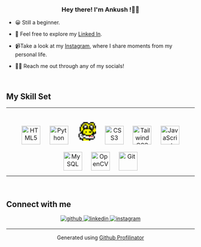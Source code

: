 
</div>  
  

### <div align="center">Hey there! I'm Ankush !👨‍💻</div>  
  

- 😀 Still a beginner.  
  

- 🚀 Feel free to explore my [Linked In](https://www.linkedin.com/in/ankushkapoor1626/).  
  

- 📹Take a look at my [Instagram](https://www.instagram.com/ankushh.kapoor/), where I share moments from my personal life.  
  

- 🧔🏻 Reach me out through any of my socials!  
  

<br/>  


## My Skill Set  
<table><tr><td valign="top" width=100%">



###    
<div align="center" >
<a href="https://en.wikipedia.org/wiki/HTML5" target="_blank"><img style="margin: 10px" src="https://profilinator.rishav.dev/skills-assets/html5-original-wordmark.svg" alt="HTML5" height="50" /></a>
<a href="https://www.python.org/" target="_blank"><img style="margin: 10px" src="https://profilinator.rishav.dev/skills-assets/python-original.svg" alt="Python" height="50" /></a>
  <a href="https://www.pygame.org/" target="_blank"><img style="margin: 10px" src="data:image/png;base64,iVBORw0KGgoAAAANSUhEUgAAABAAAAAQCAYAAAAf8/9hAAAAeUlEQVR4AYWSAQrAMAwC93R/7gAmk+2kglCMEZL0GnCT9Q1Lsn2FaQANm49NO6CLwUn7NUuvWVKZM5qfNwfE3Gxzh+bNAfaXHVIaz8+kOt6fzFXbS2zTJn8yB4egzzKDOltYYc3SCykkBBEPh/AYGyOArrC5sZcHuAF6QbRuyM3rDQAAAABJRU5ErkJggg==" alt="Python" height="50" /></a>
<a href="https://www.w3schools.com/css/" target="_blank"><img style="margin: 10px" src="https://profilinator.rishav.dev/skills-assets/css3-original-wordmark.svg" alt="CSS3" height="50" /></a>  
<a href="https://www.tailwindcss.com/" target="_blank"><img style="margin: 10px" src="https://profilinator.rishav.dev/skills-assets/tailwindcss.svg" alt="Tailwind CSS" height="50" /></a>
<a href="https://www.javascript.com/" target="_blank"><img style="margin: 10px" src="https://profilinator.rishav.dev/skills-assets/javascript-original.svg" alt="JavaScript" height="50" /></a>  
<a href="https://www.mysql.com/" target="_blank"><img style="margin: 10px" src="https://profilinator.rishav.dev/skills-assets/mysql-original-wordmark.svg" alt="MySQL" height="50" /></a>  
<a href="https://opencv.org/" target="_blank"><img style="margin: 10px" src="https://profilinator.rishav.dev/skills-assets/opencv-icon.svg" alt="OpenCV" height="50" /></a>  
<a href="https://github.com/" target="_blank"><img style="margin: 10px" src="https://profilinator.rishav.dev/skills-assets/git-scm-icon.svg" alt="Git" height="50" /></a>  
</div>



</td></tr></table>  

<br/>  


## Connect with me  
<div align="center">
<a href="https://github.com/Ankush1626" target="_blank">
<img src=https://img.shields.io/badge/github-%2324292e.svg?&style=for-the-badge&logo=github&logoColor=white alt=github style="margin-bottom: 5px;" />
</a>
<a href="https://linkedin.com/in/ankushkapoor1626" target="_blank">
<img src=https://img.shields.io/badge/linkedin-%231E77B5.svg?&style=for-the-badge&logo=linkedin&logoColor=white alt=linkedin style="margin-bottom: 5px;" />
</a>
<a href="https://instagram.com/ankushh.kapoor" target="_blank">
<img src=https://img.shields.io/badge/instagram-%23000000.svg?&style=for-the-badge&logo=instagram&logoColor=white alt=instagram style="margin-bottom: 5px;" />
</a>  
</div>  
  

----
<div align="center">Generated using <a href="https://profilinator.rishav.dev/" target="_blank">Github Profilinator</a></div>
